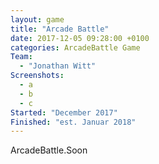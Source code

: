 ```yaml
---
layout: game
title: "Arcade Battle"
date: 2017-12-05 09:28:00 +0100
categories: ArcadeBattle Game
Team:
  - "Jonathan Witt"
Screenshots:
  - a
  - b
  - c
Started: "December 2017"
Finished: "est. Januar 2018"
---
```


ArcadeBattle.Soon
